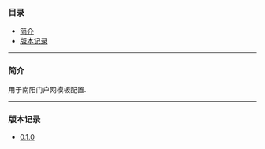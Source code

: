 ### 目录

* [简介](#abstract)
* [版本记录](#version)

---

### <a name="abstract">简介</a>

用于南阳门户网模板配置.

---

### <a name="version">版本记录</a>

* [0.1.0](./Docs/Version/0.1.0.md "0.1.0")
